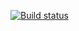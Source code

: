 [![Build status](https://ci.appveyor.com/api/projects/status/atet1xrklr0l8jp0/branch/main?svg=true)](https://ci.appveyor.com/project/KseniyaEvgenievna/avtodz5postmann/branch/main)
